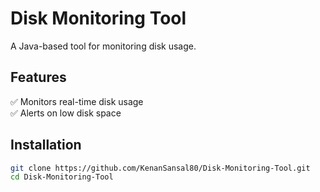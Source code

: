 # Disk Monitoring Tool  
A Java-based tool for monitoring disk usage.  

## Features  
✅ Monitors real-time disk usage  
✅ Alerts on low disk space  

## Installation  
```sh
git clone https://github.com/KenanSansal80/Disk-Monitoring-Tool.git
cd Disk-Monitoring-Tool
